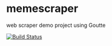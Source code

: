 # memescraper
web scraper demo project using Goutte

[![Build Status](https://travis-ci.org/oldskoolfan/memescraper.svg?branch=master)](https://travis-ci.org/oldskoolfan/memescraper)
